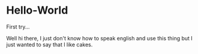 # Hello-World
First try...

Well hi there, I just don't know how to speak english and use this thing but I just wanted to say that I like cakes.
